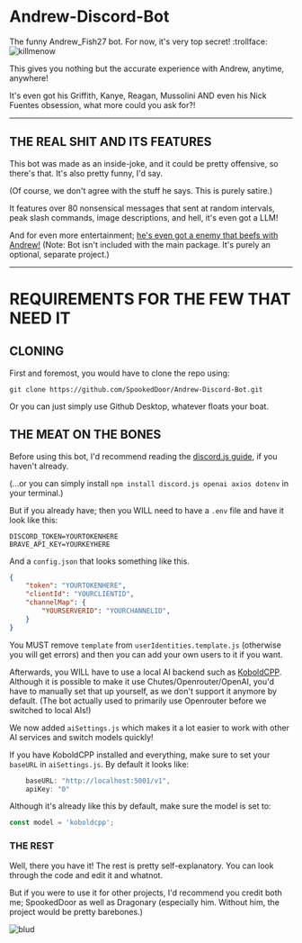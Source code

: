 # Andrew-Discord-Bot
 
The funny Andrew_Fish27 bot. For now, it's very top secret! :trollface:
![killmenow](https://github.com/user-attachments/assets/95a9fca0-9808-4fa6-9a2e-e70be941d36c)

This gives you nothing but the accurate experience with Andrew, anytime, anywhere! 

It's even got his Griffith, Kanye, Reagan, Mussolini AND even his Nick Fuentes obsession, what more could you ask for?!

------------------------------------------------------------------------------
## THE REAL SHIT AND ITS FEATURES
This bot was made as an inside-joke, and it could be pretty offensive, so there's that. It's also pretty funny, I'd say. 

(Of course, we don't agree with the stuff he says. This is purely satire.)

It features over 80 nonsensical messages that sent at random intervals, peak slash commands, image descriptions, and hell, it's even got a LLM!

And for even more entertainment; [he's even got a enemy that beefs with Andrew!](https://github.com/TheDragonary/Anti-Andrew-Discord-Bot) (Note: Bot isn't included with the main package. It's purely an optional, separate project.)

------------------------------------------------------------------------------
# REQUIREMENTS FOR THE FEW THAT NEED IT

## CLONING
First and foremost, you would have to clone the repo using:
```
git clone https://github.com/SpookedDoor/Andrew-Discord-Bot.git
```

Or you can just simply use Github Desktop, whatever floats your boat.

## THE MEAT ON THE BONES
Before using this bot, I'd recommend reading the [discord.js guide](https://discord.js.org/), if you haven't already. 

(...or you can simply install ``npm install discord.js openai axios dotenv`` in your terminal.)

But if you already have; then you WILL need to have a ``.env`` file and have it look like this:
```dotenv
DISCORD_TOKEN=YOURTOKENHERE
BRAVE_API_KEY=YOURKEYHERE
```
And a ``config.json`` that looks something like this. 
```json
{
    "token": "YOURTOKENHERE",
    "clientId": "YOURCLIENTID",
    "channelMap": {
        "YOURSERVERID": "YOURCHANNELID",
    }
}
```

You MUST remove ``template`` from ``userIdentities.template.js`` (otherwise you will get errors) and then you can add your own users to it if you want.

Afterwards, you WILL have to use a local AI backend such as [KoboldCPP](https://github.com/LostRuins/koboldcpp). Although it is possible to make it use Chutes/Openrouter/OpenAI, you'd have to manually set that up yourself, as we don't support it anymore by default. (The bot actually used to primarily use Openrouter before we switched to local AIs!)

We now added ``aiSettings.js`` which makes it a lot easier to work with other AI services and switch models quickly!

If you have KoboldCPP installed and everything, make sure to set your ``baseURL`` in ``aiSettings.js``. By default it looks like:  
```js
	baseURL: "http://localhost:5001/v1",
	apiKey: "0"
```

Although it's already like this by default, make sure the model is set to:
```js
const model = 'koboldcpp';
```

### THE REST
Well, there you have it! The rest is pretty self-explanatory. You can look through the code and edit it and whatnot. 

But if you were to use it for other projects, I'd recommend you credit both me; SpookedDoor as well as Dragonary (especially him. Without him, the project would be pretty barebones.)

![blud](https://github.com/user-attachments/assets/98b63b14-01c4-41bc-956e-e5fcb5a00455)